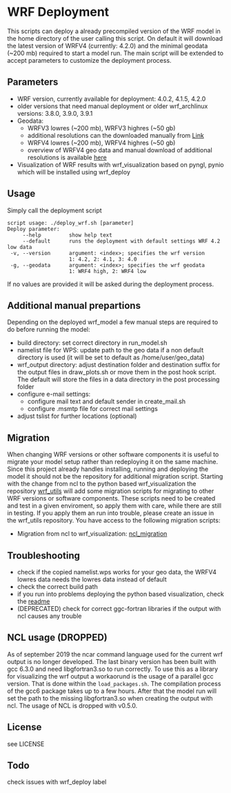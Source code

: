 # WRF Deployment

This scripts can deploy a already precompiled version of the WRF model in the
home directory of the user calling this script. On default it will download the
latest version of WRFV4 (currently: 4.2.0) and the minimal geodata (~200 mb) 
required to start a model run. The main script will be extended to accept
parameters to customize the deployment process.

## Parameters
* WRF version, currently available for deployment: 4.0.2, 4.1.5, 4.2.0
* older versions that need manual deployment or older wrf_archlinux versions: 3.8.0, 3.9.0, 3.9.1
* Geodata: 
	* WRFV3 lowres (~200 mb), WRFV3 highres (~50 gb)
	* additional resolutions can the downloaded manually from [Link](http://www2.mmm.ucar.edu/wrf/users/download/get_sources_wps_geog_V3.html)
	* WRFV4 lowres (~200 mb), WRFV4 highres (~50 gb)
	* overview of WRFV4 geo data and manual download of additional resolutions is available [here](http://www2.mmm.ucar.edu/wrf/users/download/get_sources_wps_geog.html)
* Visualization of WRF results with wrf_visualization based on pyngl, pynio which will be installed using wrf_deploy

## Usage
Simply call the deployment script
```
script usage: ./deploy_wrf.sh [parameter]
Deploy parameter:
     --help         show help text
     --default      runs the deployment with default settings WRF 4.2 low data
 -v, --version      argument: <index>; specifies the wrf version
                    1: 4.2, 2: 4.1, 3: 4.0
 -g, --geodata      argument: <index>; specifies the wrf geodata
                    1: WRF4 high, 2: WRF4 low
```
If no values are provided it will be asked during the deployment process.

## Additional manual prepartions
Depending on the deployed wrf_model a few manual steps are required to do before running the model:
* build directory: set correct directory in run_model.sh
* namelist file for WPS: update path to the geo data if a non default directory is used (it will be set to default as /home/user/geo_data)
* wrf_output directory: adjust destination folder and destination suffix for the output files in draw_plots.sh or move them in the post hook script. 
  The default will store the files in a data directory in the post processing folder
* configure e-mail settings:
	* configure mail text and default sender in create_mail.sh
	* configure .msmtp file for correct mail settings
* adjust tslist for further locations (optional)

## Migration
When changing WRF versions or other software components it is useful to migrate your model setup rather than redeploying it on the same machine.
Since this project already handles installing, running and deploying the model it should not be the repository for additional migration script.
Starting with the change from ncl to the python based wrf_visualization the repository [wrf_utils](https://github.com/SettRaziel/wrf_utils) will
add some migration scripts for migrating to other WRF versions or software components. These scripts need to be created and test in a given enviroment,
so apply them with care, while there are still in testing. If you apply them an run into trouble, please create an issue in the wrf_utils repository.
You have access to the following migration scripts:
* Migration from ncl to wrf_visualization: [ncl_migration](https://github.com/SettRaziel/wrf_utils/blob/development/migration/visualization_migration.sh)

## Troubleshooting
* check if the copied namelist.wps works for your geo data, the WRFV4 lowres data needs the lowres data instead of default
* check the correct build path
* if you run into problems deploying the python based visualization, check the [readme](https://github.com/SettRaziel/wrf_visualization)
* (DEPRECATED) check for correct ggc-fortran libraries if the output with ncl causes any trouble

## NCL usage (DROPPED)
As of september 2019 the ncar command language used for the current wrf output is no longer developed. 
The last binary version has been built with gcc 6.3.0 and need libgfortran3.so to run correctly.
To use this as a library for visualizing the wrf output a workaorund is the usage of a parallel gcc version.
That is done within the `load_packages.sh`. The compilation process of the gcc6 package takes up to a few hours.
After that the model run will set the path to the missing libgfortran3.so when creating the output with ncl.
The usage of NCL is dropped with v0.5.0.

## License
see LICENSE

## Todo
check issues with wrf_deploy label
